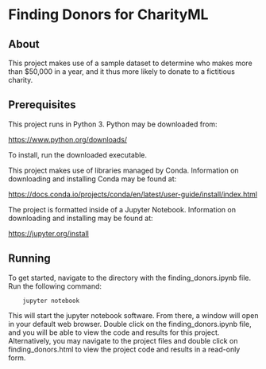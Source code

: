 # Finding Donors for CharityML

## About
This project makes use of a sample dataset to determine who makes more than $50,000 in a year, and it thus more likely to donate to a fictitious charity.

## Prerequisites

This project runs in Python 3.  Python may be downloaded from:

https://www.python.org/downloads/

To install, run the downloaded executable.

This project makes use of libraries managed by Conda.  Information on downloading and installing Conda may be found at:

https://docs.conda.io/projects/conda/en/latest/user-guide/install/index.html

The project is formatted inside of a Jupyter Notebook.  Information on downloading and installing may be found at:

https://jupyter.org/install


## Running
To get started, navigate to the directory with the finding_donors.ipynb file.  Run the following command:

		jupyter notebook

This will start the jupyter notebook software.  From there, a window will open in your default web browser.  Double click on the finding_donors.ipynb file, and you will be able to view the code and results for this project.  Alternatively, you may navigate to the project files and double click on finding_donors.html to view the project code and results in a read-only form.
